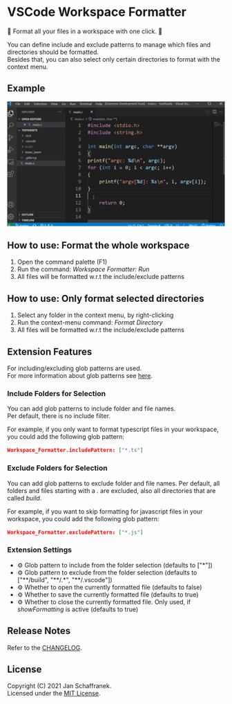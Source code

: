 # VSCode Workspace Formatter

🔧 Format all your files in a workspace with one click. 🔧

You can define include and exclude patterns to manage which files and directories should be formatted.  
Besides that, you can also select only certain directories to format with the context menu.

## Example

![ExampleGif](./media/Example.gif?raw=true)

## How to use: Format the whole workspace

1. Open the command palette (F1)
2. Run the command: *Workspace Formatter: Run*
3. All files will be formatted w.r.t the include/exclude patterns

## How to use: Only format selected directories

1. Select any folder in the context menu, by right-clicking
2. Run the context-menu command: *Format Directory*
3. All files will be formatted w.r.t the include/exclude patterns

## Extension Features

For including/excluding glob patterns are used.  
For more information about glob patterns see [here](https://en.wikipedia.org/wiki/Glob_(Workspacegramming)#Syntax).

### Include Folders for Selection

You can add glob patterns to include folder and file names.  
Per default, there is no include filter.

For example, if you only want to format typescript files in your workspace, you could add the following glob pattern:

```json
Workspace_Formatter.includePattern: ["*.ts"]
```

### Exclude Folders for Selection

You can add glob patterns to exclude folder and file names.
Per default, all folders and files starting with a *.* are excluded, also all directories that are called *build*.

For example, if you want to skip formatting for javascript files in your workspace, you could add the following glob pattern:

```json
Workspace_Formatter.excludePattern: ["*.js"]
```

### Extension Settings

- ⚙️ Glob pattern to include from the folder selection (defaults to ["\*"])
- ⚙️ Glob pattern to exclude from the folder selection (defaults to ["\*\*\/build", "\*\*/.\*", "\*\*/.vscode"])
- ⚙️ Whether to open the currently formatted file (defaults to false)
- ⚙️ Whether to save the currently formatted file (defaults to true)
- ⚙️ Whether to close the currently formatted file. Only used, if *showFormatting* is active (defaults to true)

## Release Notes

Refer to the [CHANGELOG](CHANGELOG.md).

## License

Copyright (C) 2021 Jan Schaffranek.  
Licensed under the [MIT License](LICENSE).
